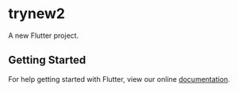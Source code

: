 # trynew2

A new Flutter project.

## Getting Started

For help getting started with Flutter, view our online
[documentation](https://flutter.io/).
